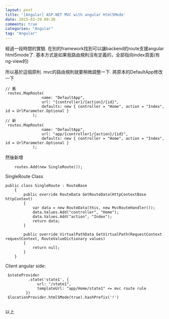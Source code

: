 ```yaml
---
layout: post
title: '[Angular] ASP.NET MVC with angular Html5Mode'
date: 2015-03-29 09:30
comments: true
categories: "Angular"
tag: "Angular"
---
```

經過一段時間的實驗. 在別的framework找到可以讓backend的route支援angular html5mode了.
基本方式是如果我路由規則沒有定義的，全部指向index頁面(有ng-view的)

所以基於這個原則. mvc的路由規則就要稍微調整一下.
將原本的DefaultApp修改一下
```
// 舊
 routes.MapRoute(
                name: "DefaultApp",
                url: "{controller}/{action}/{id}",
                defaults: new { controller = "Home", action = "Index", id = UrlParameter.Optional }
            );
// 新
 routes.MapRoute(
                name: "DefaultApp",
                url: "app/{controller}/{action}/{id}",
                defaults: new { controller = "Home", action = "Index", id = UrlParameter.Optional }
            );
```

然後新增
```
    routes.Add(new SingleRoute());
```
SingleRoute Class
```
public class SingleRoute : RouteBase
    {
        public override RouteData GetRouteData(HttpContextBase httpContext)
        {
            var data = new RouteData(this, new MvcRouteHandler());
            data.Values.Add("controller", "Home");
            data.Values.Add("action", "Index");
            return data;
        }

        public override VirtualPathData GetVirtualPath(RequestContext requestContext, RouteValueDictionary values)
        {
            return null;
        }
    }
```

Client angular side:
```
 $stateProvider
          .state('state1', {
              url: "/state1",
              templateUrl: "app/Home/state1" <= mvc route rule
         })
 $locationProvider.html5Mode(true).hashPrefix('!')
 
```

以上
